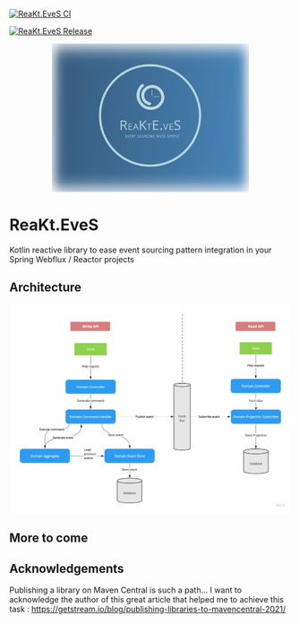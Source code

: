 [![ReaKt.EveS CI](https://github.com/GregoryBevan/ReaKt.EveS/actions/workflows/ci.yml/badge.svg)](https://github.com/GregoryBevan/ReaKt.EveS/actions/workflows/ci.yml)

[![ReaKt.EveS Release](https://github.com/GregoryBevan/ReaKt.EveS/actions/workflows/release.yml/badge.svg)](https://github.com/GregoryBevan/ReaKt.EveS/actions/workflows/release.yml)

<div style="text-align:center">
<img src="resources/reakteves-logo.svg" width="70%" height="70%" alt="reakteves-logo">
</div>

# ReaKt.EveS
Kotlin reactive library to ease event sourcing pattern integration in your Spring Webflux / Reactor projects

## Architecture

![architecture.jpg](resources%2Farchitecture.jpg)


## More to come

## Acknowledgements
Publishing a library on Maven Central is such a path... I want to acknowledge the author of this great article that helped me to achieve this task :
https://getstream.io/blog/publishing-libraries-to-mavencentral-2021/

